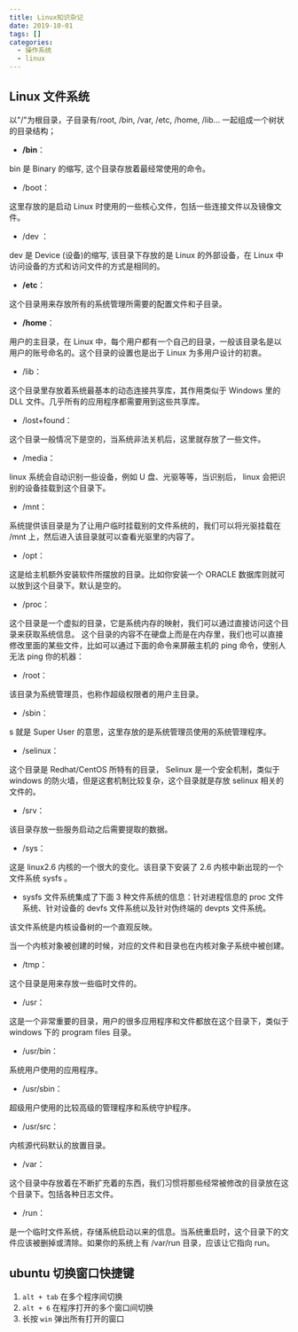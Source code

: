 ```yaml
---
title: Linux知识杂记
date: 2019-10-01
tags: []
categories:
  - 操作系统
  - linux
---
```


## Linux 文件系统

以"/"为根目录，子目录有/root, /bin, /var, /etc, /home, /lib... 一起组成一个树状的目录结构；

- **/bin**：

bin 是 Binary 的缩写, 这个目录存放着最经常使用的命令。

- /boot：

这里存放的是启动 Linux 时使用的一些核心文件，包括一些连接文件以及镜像文件。

- /dev ：

dev 是 Device (设备)的缩写, 该目录下存放的是 Linux 的外部设备，在 Linux 中访问设备的方式和访问文件的方式是相同的。

- **/etc**：

这个目录用来存放所有的系统管理所需要的配置文件和子目录。

- **/home**：

用户的主目录，在 Linux 中，每个用户都有一个自己的目录，一般该目录名是以用户的账号命名的。这个目录的设置也是出于 Linux 为多用户设计的初衷。

- /lib：

这个目录里存放着系统最基本的动态连接共享库，其作用类似于 Windows 里的 DLL 文件。几乎所有的应用程序都需要用到这些共享库。

- /lost+found：

这个目录一般情况下是空的，当系统非法关机后，这里就存放了一些文件。

- /media：

linux 系统会自动识别一些设备，例如 U 盘、光驱等等，当识别后， linux 会把识别的设备挂载到这个目录下。

- /mnt：

系统提供该目录是为了让用户临时挂载别的文件系统的，我们可以将光驱挂载在 /mnt 上，然后进入该目录就可以查看光驱里的内容了。

- /opt：

这是给主机额外安装软件所摆放的目录。比如你安装一个 ORACLE 数据库则就可以放到这个目录下。默认是空的。

- /proc：

这个目录是一个虚拟的目录，它是系统内存的映射，我们可以通过直接访问这个目录来获取系统信息。
这个目录的内容不在硬盘上而是在内存里，我们也可以直接修改里面的某些文件，比如可以通过下面的命令来屏蔽主机的 ping 命令，使别人无法 ping 你的机器：

- /root：

该目录为系统管理员，也称作超级权限者的用户主目录。

- /sbin：

s 就是 Super User 的意思，这里存放的是系统管理员使用的系统管理程序。

- /selinux：

这个目录是 Redhat/CentOS 所特有的目录， Selinux 是一个安全机制，类似于 windows 的防火墙，但是这套机制比较复杂，这个目录就是存放 selinux 相关的文件的。

- /srv：

该目录存放一些服务启动之后需要提取的数据。

- /sys：

这是 linux2.6 内核的一个很大的变化。该目录下安装了 2.6 内核中新出现的一个文件系统 sysfs 。

- sysfs 文件系统集成了下面 3 种文件系统的信息：针对进程信息的 proc 文件系统、针对设备的 devfs 文件系统以及针对伪终端的 devpts 文件系统。

该文件系统是内核设备树的一个直观反映。

当一个内核对象被创建的时候，对应的文件和目录也在内核对象子系统中被创建。

- /tmp：

这个目录是用来存放一些临时文件的。

- /usr：

这是一个非常重要的目录，用户的很多应用程序和文件都放在这个目录下，类似于 windows 下的 program files 目录。

- /usr/bin：

系统用户使用的应用程序。

- /usr/sbin：

超级用户使用的比较高级的管理程序和系统守护程序。

- /usr/src：

内核源代码默认的放置目录。

- /var：

这个目录中存放着在不断扩充着的东西，我们习惯将那些经常被修改的目录放在这个目录下。包括各种日志文件。

- /run：

是一个临时文件系统，存储系统启动以来的信息。当系统重启时，这个目录下的文件应该被删掉或清除。如果你的系统上有 /var/run 目录，应该让它指向 run。

## ubuntu 切换窗口快捷键

1. `alt + tab` 在多个程序间切换
2. `alt + 6` 在程序打开的多个窗口间切换
3. 长按 `win` 弹出所有打开的窗口
